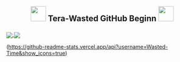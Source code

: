 ## <p align="center"> <img src="https://cdn.discordapp.com/emojis/594159590107643914.gif?v=1" height=40/> Tera-Wasted GitHub Beginn <img src="https://cdn.discordapp.com/emojis/594159590107643914.gif?v=1" height=40/> </p></font>

<a href="https://github.com/anuraghazra/github-readme-stats">
  <img align="center" src="https://github-readme-stats.vercel.app/api?username=Wasted-Time&theme=synthwave" />
</a>

<a href="https://github.com/anuraghazra/github-readme-stats">
  <img align="center" src="https://github-readme-stats.vercel.app/api/top-langs/?username=Wasted-Time&langs_count=8&theme=synthwave" />
</a>

(https://github-readme-stats.vercel.app/api?username=Wasted-Time&show_icons=true)
